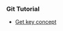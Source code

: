 ### Git Tutorial
- [Get key concept]












[Get key concept]: <https://dilipkumar.medium.com/git-key-concept-c63eb9ef3980>